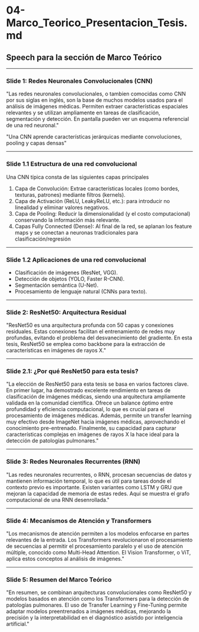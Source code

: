 # 04-Marco_Teorico_Presentacion_Tesis.md

## Speech para la sección de Marco Teórico

---

### Slide 1: Redes Neuronales Convolucionales (CNN)

"Las redes neuronales convolucionales, o tambien comocidas como CNN por sus siglas en inglés, son la base de muchos modelos usados para el análisis de imágenes médicas. Permiten extraer características espaciales relevantes y se utilizan ampliamente en tareas de clasificación, segmentación y detección. En pantalla pueden ver un esquema referencial de una red neuronal."

"Una CNN aprende características jerárquicas mediante convoluciones, pooling y capas densas"

---

### Slide 1.1 Estructura de una red convolucional

Una CNN típica consta de las siguientes capas principales
1. Capa de Convolución: Extrae características locales (como bordes, texturas, patrones) mediante filtros (kernels).
2. Capa de Activación (ReLU, LeakyReLU, etc.): para introducir no linealidad y eliminar valores negativos.
3. Capa de Pooling: Reducir la dimensionalidad (y el costo computacional) conservando la información más relevante.
4. Capas Fully Connected (Dense): Al final de la red, se aplanan los feature maps y se conectan a neuronas tradicionales para clasificación/regresión

---

### Slide 1.2 Aplicaciones de una red convolucional

- Clasificación de imágenes (ResNet, VGG).
- Detección de objetos (YOLO, Faster R-CNN).
- Segmentación semántica (U-Net).
- Procesamiento de lenguaje natural (CNNs para texto).

---

### Slide 2: ResNet50: Arquitectura Residual

"ResNet50 es una arquitectura profunda con 50 capas y conexiones residuales. Estas conexiones facilitan el entrenamiento de redes muy profundas, evitando el problema del desvanecimiento del gradiente. En esta tesis, ResNet50 se emplea como backbone para la extracción de características en imágenes de rayos X."

---

### Slide 2.1: ¿Por qué ResNet50 para esta tesis?

"La elección de ResNet50 para esta tesis se basa en varios factores clave. En primer lugar, ha demostrado excelente rendimiento en tareas de clasificación de imágenes médicas, siendo una arquitectura ampliamente validada en la comunidad científica. Ofrece un balance óptimo entre profundidad y eficiencia computacional, lo que es crucial para el procesamiento de imágenes médicas. Además, permite un transfer learning muy efectivo desde ImageNet hacia imágenes médicas, aprovechando el conocimiento pre-entrenado. Finalmente, su capacidad para capturar características complejas en imágenes de rayos X la hace ideal para la detección de patologías pulmonares."

---

### Slide 3: Redes Neuronales Recurrentes (RNN)

"Las redes neuronales recurrentes, o RNN, procesan secuencias de datos y mantienen información temporal, lo que es útil para tareas donde el contexto previo es importante. Existen variantes como LSTM y GRU que mejoran la capacidad de memoria de estas redes. Aquí se muestra el grafo computacional de una RNN desenrollada."

---

### Slide 4: Mecanismos de Atención y Transformers

"Los mecanismos de atención permiten a los modelos enfocarse en partes relevantes de la entrada. Los Transformers revolucionaron el procesamiento de secuencias al permitir el procesamiento paralelo y el uso de atención múltiple, conocido como Multi-Head Attention. El Vision Transformer, o ViT, aplica estos conceptos al análisis de imágenes."

---

### Slide 5: Resumen del Marco Teórico

"En resumen, se combinan arquitecturas convolucionales como ResNet50 y modelos basados en atención como los Transformers para la detección de patologías pulmonares. El uso de Transfer Learning y Fine-Tuning permite adaptar modelos preentrenados a imágenes médicas, mejorando la precisión y la interpretabilidad en el diagnóstico asistido por inteligencia artificial."

